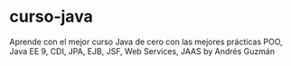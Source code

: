# curso-java
Aprende con el mejor curso Java de cero con las mejores prácticas POO, Java EE 9, CDI, JPA, EJB, JSF, Web Services, JAAS by Andrés Guzmán